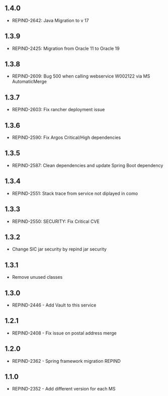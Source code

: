 ## 1.4.0
- REPIND-2642: Java Migration to v 17

## 1.3.9
- REPIND-2425: Migration from Oracle 11 to Oracle 19

## 1.3.8
- REPIND-2609: Bug 500 when calling webservice W002122 via MS AutomaticMerge

## 1.3.7
- REPIND-2603: Fix rancher deployment issue

## 1.3.6
- REPIND-2590: Fix Argos Critical/High dependencies

## 1.3.5
- REPIND-2587: Clean dependencies and update Spring Boot dependency

## 1.3.4
- REPIND-2551: Stack trace from service not diplayed in como

## 1.3.3
- REPIND-2550: SECURITY: Fix Critical CVE

## 1.3.2
- Change SIC jar security by repind jar security

## 1.3.1
- Remove unused classes

## 1.3.0
- REPIND-2446 - Add Vault to this service

## 1.2.1
- REPIND-2408 - Fix issue on postal address merge

## 1.2.0
- REPIND-2362 - Spring framework migration REPIND

## 1.1.0
 - REPIND-2352 - Add different version for each MS
